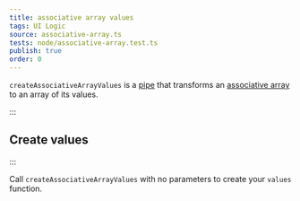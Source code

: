 ```yaml
---
title: associative array values
tags: UI Logic
source: associative-array.ts
tests: node/associative-array.test.ts
publish: true
order: 0
---
```


`createAssociativeArrayValues` is a [pipe](/docs/logic/pipes-overview) that transforms an [associative array](/docs/logic/associative-array-overview) to an array of its values.


:::
## Create values
:::

Call `createAssociativeArrayValues` with no parameters to create your `values` function.
